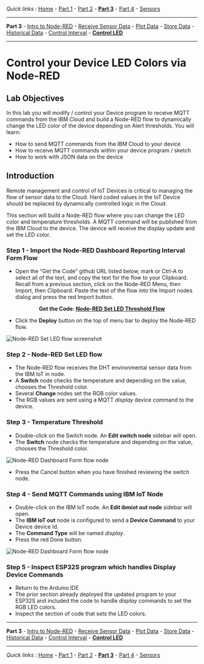 *Quick links :*
[Home](/README.md) - [Part 1](../part1/README.md) - [Part 2](../part2/README.md) - [**Part 3**](../part3/README.md) - [Part 4](../part4/README.md) - [Sensors](/en/sensors/README.md)
***
**Part 3** - [Intro to Node-RED](NODERED.md) - [Receive Sensor Data](DHTDATA.md) - [Plot Data](DASHBOARD.md) - [Store Data](CLOUDANT.md) - [Historical Data](HISTORY.md) - [Control Interval](INTERVAL.md) - [**Control LED**](LED.md)
***

# Control your Device LED Colors via Node-RED

## Lab Objectives

In this lab you will modify / control your Device program to receive MQTT commands from the IBM Cloud and build a Node-RED flow to dynamically change the LED color of the device depending on Alert thresholds.  You will learn:

- How to send MQTT commands from the IBM Cloud to your device
- How to receive MQTT commands within your device program / sketch
- How to work with JSON data on the device

## Introduction

Remote management and control of IoT Devices is critical to managing the flow of sensor data to the Cloud. Hard coded values in the IoT Device should be replaced by dynamically controlled logic in the Cloud.

This section will build a Node-RED flow where you can change the LED color and temperature thresholds.  A MQTT command will be published from the IBM Cloud to the device. The device will receive the display update and set the LED color.

### Step 1 - Import the Node-RED Dashboard Reporting Interval Form Flow

- Open the “Get the Code” github URL listed below, mark or Ctrl-A to select all of the text, and copy the text for the flow to your Clipboard. Recall from a previous section, click on the Node-RED Menu, then Import, then Clipboard. Paste the text of the flow into the Import nodes dialog and press the red Import button.

<p align="center">
  <strong>Get the Code: <a href="flows/NR-SetLED-Threshold.json">Node-RED Set LED Threshold Flow</strong></a>
</p>

- Click the **Deploy** button on the top of menu bar to deploy the Node-RED flow.

![Node-RED Set LED flow screenshot](screenshots/Node-RED-SetLED-flow.png)

### Step 2 - Node-RED Set LED flow

- The Node-RED flow receives the DHT environmental sensor data from the IBM IoT in node.
- A **Switch** node checks the temperature and depending on the value, chooses the Threshold color.
- Several **Change** nodes set the RGB color values.
- The RGB values are sent using a MQTT *display* device command to the device.

### Step 3 - Temperature Threshold

- Double-click on the Switch node. An **Edit switch node** sidebar will open.
- The **Switch** node checks the temperature and depending on the value, chooses the Threshold color.

![Node-RED Dashboard Form flow node](screenshots/Node-RED-SetLED-Switchnode.png)

- Press the Cancel button when you have finished reviewing the switch node.

### Step 4 - Send MQTT Commands using IBM IoT Node

- Double-click on the IBM IoT node. An **Edit ibmiot out node** sidebar will open.
- The **IBM IoT out** node is configured to send a **Device Command** to your Device device Id.
- The **Command Type** will be named *display*.
- Press the red Done button.

![Node-RED Dashboard Form flow node](screenshots/Node-RED-SetLED-IoTnode.png)

### Step 5 - Inspect ESP32S program which handles Display Device Commands

- Return to the Arduino IDE
- The prior section already deployed the updated program to your ESP32S and included the code to handle *display* commands to set the RGB LED colors.
- Inspect the section of code that sets the LED colors.

***
**Part 3** - [Intro to Node-RED](NODERED.md) - [Receive Sensor Data](DHTDATA.md) - [Plot Data](DASHBOARD.md) - [Store Data](CLOUDANT.md) - [Historical Data](HISTORY.md) - [Control Interval](INTERVAL.md) - [**Control LED**](LED.md)
***
*Quick links :*
[Home](/README.md) - [Part 1](../part1/README.md) - [Part 2](../part2/README.md) - [**Part 3**](../part3/README.md) - [Part 4](../part4/README.md) - [Sensors](/en/sensors/README.md)
